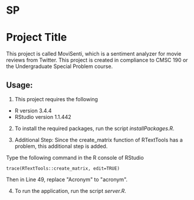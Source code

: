 # SP

# Project Title

This project is called MoviSenti, which is a sentiment analyzer for movie reviews from Twitter. This project is created in compliance to CMSC 190 or the Undergraduate Special Problem course.

## Usage: 

1. This project requires the following
* R version 3.4.4
* RStudio version 1.1.442

2. To install the required packages, run the script *installPackages.R*.

3. Additional Step: Since the create_matrix function of RTextTools has a problem, this additional step is added. 

Type the following command in the R console of RStudio
```
trace(RTextTools::create_matrix, edit=TRUE)
```
Then in Line 49, replace "Acronym" to "acronym".

4. To run the application, run the script *server.R*.
